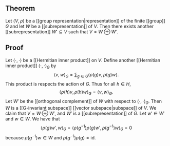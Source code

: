 ## Theorem
Let $(V,\rho)$ be a [[group representation|representation]] of the finite [[group]] $G$ and let $W$ be a [[subrepresentation]] of $V$. Then there exists another [[subrepresentation]] $W'\subseteq V$ such that $V = W \oplus W'$. 
## Proof
Let $\langle\cdot,\cdot\rangle$ be a [[Hermitian inner product]] on $V$. Define another [[Hermitian inner product]] $\langle\cdot,\cdot\rangle_G$ by $$\langle v,w\rangle_G = \sum_{g\in G} \langle \rho(g)v,\rho(g)w\rangle.$$ This product is respects the action of $G$. Thus for all $h\in H$, $$\langle \rho(h)v,\rho(h)w\rangle_G = \langle v,w\rangle_G.$$  Let $W'$ be the [[orthogonal complement]] of $W$ with respect to $\langle\cdot,\cdot\rangle_G$. Then $W$ is a [[G-invariant subspace]] [[vector subspace|subspace]] of $V$. We claim that $V=W\oplus W'$, and $W'$ is a [[subrepresentation]] of $G$. Let $w'\in W'$ and $w\in W$. We have that $$\langle \rho(g)w', w\rangle_G = \langle\rho(g^{-1})\rho(g)w', \rho(g^{-1})w\rangle_G = 0$$ because $\rho(g^{-1})w\in W$ and $\rho(g^{-1})\rho(g) = \text{id}$.